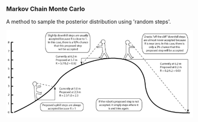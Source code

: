 ### Markov Chain Monte Carlo

A method to sample the posterior distribution using 'random steps'.

<img src="img/robotmcmc.png"/>
